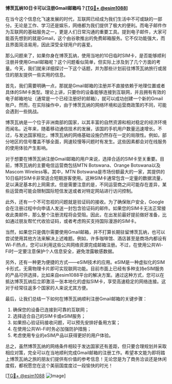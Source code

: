 **博茨瓦纳10日卡可以注册Gmail邮箱吗？[[TG💪+ @esim1088](https://t.me/s/esim1088)]**

在当今这个信息化飞速发展的时代，互联网已经成为我们生活中不可或缺的一部分。无论是工作、学习还是娱乐，网络都为我们提供了极大的便利。而电子邮件作为互联网的基础服务之一，更是人们日常沟通的重要工具。提到电子邮件，大家可能首先想到的就是Gmail，这个由谷歌推出的免费邮箱服务。它不仅功能强大，而且界面简洁易用，因此深受全球用户的喜爱。

那么问题来了，如果你身在博茨瓦纳，使用当地的10日临时SIM卡，是否能够顺利注册并使用Gmail邮箱呢？这个问题看似简单，但实际上涉及到了几个方面的考量。今天，我们就来详细探讨一下这个话题，并为那些计划前往博茨瓦纳旅行或居住的朋友提供一些实用的信息。

首先，我们需要明确一点，那就是Gmail邮箱的注册并不直接依赖于地理位置或者具体的SIM卡类型。理论上讲，只要你的设备能够连接到互联网，并且拥有有效的电子邮箱地址（通常是一个已经注册好的邮箱），就可以成功创建一个新的Gmail账户。然而，在实际操作中，由于博茨瓦纳的网络环境和运营商政策的不同，可能会遇到一些挑战。

博茨瓦纳是一个位于非洲南部的国家，以其丰富的自然资源和相对稳定的经济环境而闻名。近年来，随着移动通信技术的发展，该国的手机用户数量迅速增长。不过，与发达国家相比，博茨瓦纳的网络基础设施仍然存在一定的局限性。例如，部分地区的信号覆盖不够全面，网速较慢等问题时有发生。这些因素都会对在线服务的使用体验产生影响。

对于想要在博茨瓦纳注册Gmail邮箱的用户来说，选择合适的SIM卡至关重要。目前，博茨瓦纳的主要电信运营商包括MTN Botswana、Orange Botswana以及Mascom Wireless等。其中，MTN Botswana是市场份额最大的一家，其提供的10日临时SIM卡非常适合短期游客使用。这种SIM卡通常包含一定量的数据流量，足以满足基本的上网需求。但是需要注意的是，不同运营商之间可能存在差异，某些运营商可能会限制国际短信发送或者对特定网站进行访问控制。

此外，还有一个不可忽视的问题就是验证码的接收。为了确保账户安全，Google会在注册过程中向申请人发送一封包含验证码的邮件。如果您的SIM卡无法正常接收此类邮件，那么整个注册流程将会受阻。因此，在出发前最好提前做好准备，比如通过朋友帮忙代收验证码，或者考虑购买支持国际漫游的SIM卡。

当然，如果您只是偶尔需要使用Gmail邮箱，并不打算长期驻留博茨瓦纳，也可以尝试使用其他方法来解决上述难题。例如，许多咖啡馆、酒店甚至是商场内都设有Wi-Fi热点，您可以利用这些公共网络资源完成邮箱注册。不过，在使用公共Wi-Fi时一定要注意保护个人信息安全，避免泄露敏感数据。

另外，还有一种更为便捷的方式——eSIM技术的应用。eSIM是一种虚拟化的SIM卡形式，无需物理卡片即可实现联网功能。目前市面上已经有多种支持eSIM服务的产品可供选择，比如来自esim1088平台的解决方案。通过这种方式，您可以在抵达博茨瓦纳后立即激活一张本地化的虚拟SIM卡，享受高速稳定的网络连接。这对于经常往返多个国家的人来说尤其方便。

最后，让我们总结一下如何在博茨瓦纳顺利注册Gmail邮箱的关键步骤：

1. 确保您的设备已连接到可靠的互联网；
2. 选择适合自己的SIM卡或eSIM服务；
3. 如果担心验证码接收问题，可以预先安排好备用方案；
4. 在使用公共Wi-Fi时务必加强防护措施；
5. 考虑使用专业的eSIM产品以获得更好的用户体验。

总之，虽然博茨瓦纳的网络条件相较于发达国家还有差距，但只要合理规划并采取相应对策，完全可以在当地顺利完成Gmail邮箱的注册工作。希望本文能为即将踏上博茨瓦纳之旅的朋友们提供有价值的参考信息！无论您是为了商务洽谈还是休闲度假，都祝愿您在这个美丽国度度过一段愉快的时光！

[[TG💪+ @esim1088](https://t.me/s/esim1088) ![Image](https://i.postimg.cc/4NQfJmqS/Snipaste-2025-05-13-00-14-12.png)]